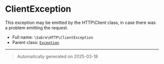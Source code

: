 
# ClientException

This exception may be emitted by the HTTP\Client class, in case there was a
problem emitting the request.



* Full name: `\Sabre\HTTP\ClientException`
* Parent class: [`Exception`](../../Exception.md)






***
> Automatically generated on 2025-03-18
